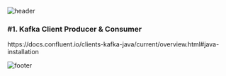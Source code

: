 ![header](https://capsule-render.vercel.app/api?type=wave&color=timeGradient&height=300&section=header&text=OneDayOneCommit&fontSize=45)	


<h3>#1. Kafka Client Producer & Consumer</h3>
https://docs.confluent.io/clients-kafka-java/current/overview.html#java-installation



![footer](https://capsule-render.vercel.app/api?type=wave&color=timeGradient&height=200&section=footer&fontSize=90)
